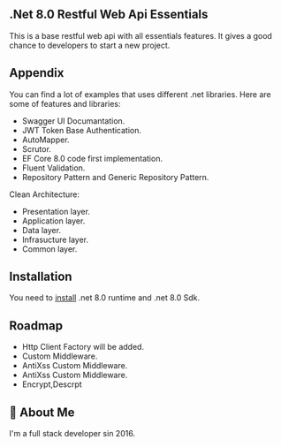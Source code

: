## .Net 8.0 Restful Web Api Essentials

This is a base restful web api with all essentials features. It gives a good chance to developers to start a new project.  

## Appendix

You can find a lot of examples that uses different .net libraries. Here are some of features and libraries:

- Swagger UI Documantation.
- JWT Token Base Authentication.
- AutoMapper.
- Scrutor.
- EF Core 8.0 code first implementation.
- Fluent Validation.
- Repository Pattern and Generic Repository Pattern.

Clean Architecture:
- Presentation layer.
- Application layer.
- Data layer.
- Infrasucture layer.
- Common layer.

## Installation

You need to [install](https://dotnet.microsoft.com/en-us/download/dotnet/8.0) .net 8.0 runtime and .net 8.0 Sdk.


## Roadmap

- Http Client Factory will be added.
- Custom Middleware.
- AntiXss Custom Middleware.
- AntiXss Custom Middleware.
- Encrypt,Descrpt

## 🚀 About Me
I'm a full stack developer sin 2016.